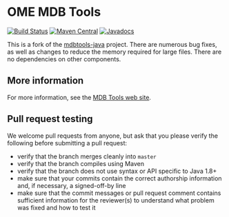 # OME MDB Tools

[![Build Status](https://github.com/ome/ome-mdbtools/workflows/Maven/badge.svg)](https://github.com/ome/ome-mdbtools/actions)
[![Maven Central](https://img.shields.io/maven-central/v/org.openmicroscopy/ome-mdbtools.svg)](http://search.maven.org/#search%7Cgav%7C1%7Cg%3A%22org.openmicroscopy%22%20AND%20a%3A%22ome-mdbtools%22)
[![Javadocs](http://javadoc.io/badge/org.openmicroscopy/ome-mdbtools.svg)](http://javadoc.io/doc/org.openmicroscopy/ome-mdbtools)

This is a fork of the [mdbtools-java](http://mdbtools.cvs.sourceforge.net/viewvc/mdbtools/mdbtools-java/) project. There are numerous bug fixes, as well as changes to reduce the memory required for large files. There are no dependencies on other components.


More information
----------------

For more information, see the [MDB Tools web
site](http://mdbtools.sourceforge.net/).


Pull request testing
--------------------

We welcome pull requests from anyone, but ask that you please verify the
following before submitting a pull request:

 * verify that the branch merges cleanly into ```master```
 * verify that the branch compiles using Maven
 * verify that the branch does not use syntax or API specific to Java 1.8+
 * make sure that your commits contain the correct authorship information and,
   if necessary, a signed-off-by line
 * make sure that the commit messages or pull request comment contains
   sufficient information for the reviewer(s) to understand what problem was
   fixed and how to test it